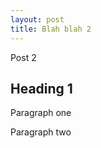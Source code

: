 ```yaml
---
layout: post
title: Blah blah 2
---
```


Post 2

Heading 1
---------

Paragraph one

<script src="https://gist.github.com/1941050.js?file=install"  type="text/javascript"></script>


Paragraph two
